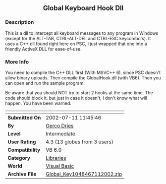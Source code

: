 ﻿<div align="center">

## Global Keyboard Hook Dll


</div>

### Description

This is a dll to intercept all keyboard messages to any program in Windows (except for the ALT-TAB, CTRL-ALT-DEL and CTRL-ESC keycombo's). It uses a C++ dll found right here on PSC, I just wrapped that one into a friendly ActiveX DLL for ease-of-use.
 
### More Info
 
You need to compile the C++ DLL first (With MSVC++ 6), since PSC doesn't allow binary uploads. Then compile the GlobalHook.dll (with VB6). Then you can open and run the sample program.

Be aware that you should NOT try to start 2 hooks at the same time. The code should block it, but just in case it doesn't, I don't know what will happen. You have been warned.


<span>             |<span>
---                |---
**Submitted On**   |2002-07-11 11:45:46
**By**             |[Gerco Dries](https://github.com/Planet-Source-Code/PSCIndex/blob/master/ByAuthor/gerco-dries.md)
**Level**          |Intermediate
**User Rating**    |4.3 (13 globes from 3 users)
**Compatibility**  |VB 6\.0
**Category**       |[Libraries](https://github.com/Planet-Source-Code/PSCIndex/blob/master/ByCategory/libraries__1-49.md)
**World**          |[Visual Basic](https://github.com/Planet-Source-Code/PSCIndex/blob/master/ByWorld/visual-basic.md)
**Archive File**   |[Global\_Key1048467112002\.zip](https://github.com/Planet-Source-Code/gerco-dries-global-keyboard-hook-dll__1-36795/archive/master.zip)








